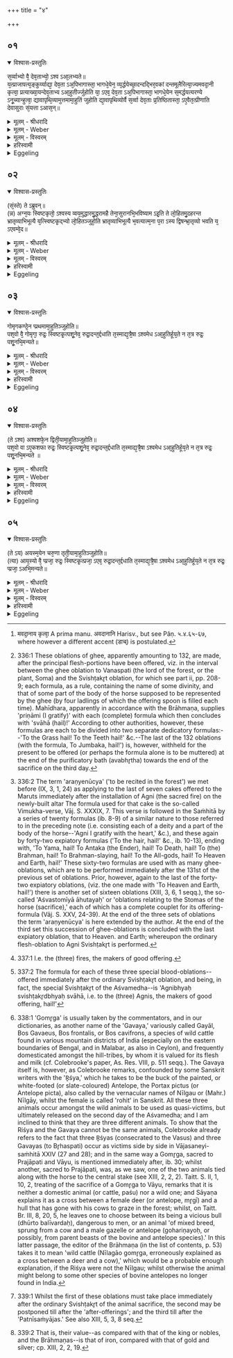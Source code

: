 +++
title = "४"

+++


## ०१


<details open><summary>विश्वास-प्रस्तुतिः</summary>

स᳘र्व्वाभ्यो वै᳘ देव᳘ताभ्यो᳘ ऽश्व ऽआ᳘लभ्यते॥  
य᳘त्प्राजापत्य᳘ङ्कुर्य्याद्या᳘ देव᳘ता ऽअ᳘पिभागास्ता᳘ भागधे᳘येन᳘ व्य᳘र्द्धयेच्छा᳘दन्दद्भिर᳘वकां दन्तमूलैरित्या᳘ज्यमवदा᳘नी कृत्वा᳘ प्रत्याख्या᳘यन्देव᳘ताभ्य ऽआ᳘हुतीर्ज्जुहोति या᳘ ऽएव᳘ देव᳘ता ऽअ᳘पिभागास्ता᳘ भागधे᳘येन स᳘मर्द्धयत्यरण्ये ऽनू᳘च्यान्हुत्वा᳘ द्यावापृथि᳘व्यामुत्तमामा᳘हुतिं जुहोति द्या᳘वापृथिव्योर्वै स᳘र्व्वा देव᳘ताः प्र᳘तिष्ठितास्ता᳘ ऽए᳘वैत᳘त्प्रीणाति देवासुराः सं᳘यत्ता ऽआस᳘न्॥
</details>

<details><summary>मूलम् - श्रीधरादि</summary>

स᳘र्व्वाभ्यो वै᳘ देव᳘ताभ्यो᳘ ऽश्व ऽआ᳘लभ्यते॥  
य᳘त्प्राजापत्य᳘ङ्कुर्य्याद्या᳘ देव᳘ता ऽअ᳘पिभागास्ता᳘ भागधे᳘येन᳘ व्य᳘र्द्धयेच्छा᳘दन्दद्भिर᳘वकां दन्तमूलैरित्या᳘ज्यमवदा᳘नी कृत्वा᳘ प्रत्याख्या᳘यन्देव᳘ताभ्य ऽआ᳘हुतीर्ज्जुहोति या᳘ ऽएव᳘ देव᳘ता ऽअ᳘पिभागास्ता᳘ भागधे᳘येन स᳘मर्द्धयत्यरण्ये ऽनू᳘च्यान्हुत्वा᳘ द्यावापृथि᳘व्यामुत्तमामा᳘हुतिं जुहोति द्या᳘वापृथिव्योर्वै स᳘र्व्वा देव᳘ताः प्र᳘तिष्ठितास्ता᳘ ऽए᳘वैत᳘त्प्रीणाति देवासुराः सं᳘यत्ता ऽआस᳘न्॥
</details>

<details><summary>मूलम् - Weber</summary>

स᳘र्वाभ्यो वै᳘ देव᳘ताभ्यो᳘ऽश्व आ᳘लभ्यते॥  
य᳘त्प्राजापत्यं᳘ कुर्याद्या᳘ देव᳘ता अ᳘पिभागास्ता᳘ भागधे᳘येन व्य᳘र्धयेछा᳘दं दद्भिर᳘वकां दन्तमूलैरित्या᳘ज्यमवदा᳘ना [^wbr_1] कृत्वा᳘ प्रत्याख्या᳘यं देव᳘ताभ्य आ᳘हुतीर्जुहोति या᳘ एव᳘ देव᳘ता अ᳘पिभागास्ता᳘ भागधे᳘येन स᳘मर्धयत्यरण्येऽनू᳘च्यान्हुत्वा᳘ द्यावापृथिॗव्यामुत्तमामा᳘हुतिं जुहोति द्या᳘वापृथिव्योर्वै स᳘र्वा देव᳘ताः प्र᳘तिष्ठितास्ता᳘ एॗवैत᳘त्प्रीणाति देवासुराः सं᳘यत्ता आसन्॥  

[^wbr_1]: मवदा᳘नाय कृत्वा᳘ A prima manu. अवदानानि Harisv., but see Pâṇ. ५.४.६५-६७, where however a different accent (डाच्) is postulated.
</details>

<details><summary>मूलम् - विस्वरम्</summary>

सर्वाभ्यो वै देवताभ्यो ऽश्व आलभ्यते । यत् प्राजापत्यं कुर्यात् । या देवता अपिभागास्ता भागधेयेन व्यर्द्धयेत्- **"शादं दद्भिरवकां दन्तमूलैः" **- (वा. सं. २५ ।१) इत्याज्यमवदानी कृत्वा प्रत्याख्यायं देवताभ्य आहुतीर्जुहोति । या एव देवता अपिभागास्ता भागधेयेन समर्द्धयति । अरण्ये ऽनूच्यान् हुत्वा । द्यावापृथिव्यामुत्तमामाहुतिं जुहोति । द्यावापृथिव्योर्वै सर्वा देवताः प्रतिष्ठिताः । ता एवैतत्प्रीणाति । देवासुराः संयत्ता आसन् ॥ १ ॥ 
</details>

<details><summary>हरिस्वामी</summary>

**सर्वाभ्यो वै** इति । सर्वाभ्यो देवताभ्यः अश्व आलभ्यते । "स्वगा त्वा देवेभ्यः" "तं बधान देवेभ्यः" "विश्वेभ्यस्त्वा देवेभ्यो जुष्टं प्रोक्षामि" "सर्वेभ्यस्त्वा देवेभ्यो जुष्टं प्रोक्षामि"- (वा. सं. २२ । ४ । ५) इति मंत्रवर्णेभ्य इत्यभिप्रायः । तं यद्यदि प्राजापत्यमेव कुर्यात् । तत्प्रदानकाले “तस्मात्प्राजापत्य एवाश्वः"- इति वचनात् । ततः याः देवता अश्वे ऽपिभागाः संसृष्टभागाः ता अपि तेन भागेन मंत्रवर्णावगतेन व्यर्द्धयेत् ऋद्ध्या वियोजयेत् । ततश्च प्राजापत्यमेवाश्वं कृत्वा उक्तदोषपरिहाराय शादं नाम देवं दद्भिर्दन्तैः अश्वस्य प्रीणामीति वाक्यशेषः । स्वाहाकारश्च प्रदानार्थः । अवका नाम देवता दंतमूलैः अश्वस्य प्रीणामि स्वाहेति । एवमन्यान्यपि मांत्रवर्णिक्यानि अवदानानि । आज्यमवदानी कृत्वा मन्त्रवचनेन ध्यानेन वा आज्यमेव अश्वांगत्वेन परिकल्प्य । 'प्रत्याख्यायम्' अवदानमवदानं प्रति आख्यायाख्याय देवतां शादादिकाम् । ताभ्यो देवताभ्यः आहुतीर्जुहोति आज्यमयी संकल्पिताश्वांगता वा । तथा च कुर्वन् या देवता अश्वसंसृष्टभागा मांत्रवर्णिक्यः । ताः भागधेयेन समर्द्धयति । ताश्च तावत् जुहोति । यावत् “पृथिवीं त्वचा प्रीणामि स्वाहा" (वा. सं. २५ । ९) इति । "जुंबकाय स्वाहा” (वा. सं. २५ । ९) इत्यवभृथे होष्यते । ततः अरण्ये ऽनूच्यान् अरण्ये पठितव्यान् "अग्निꣳ हृदयेनाशनिꣳ हृदयाग्रेण" इत्यादीन् "विश्वेभ्यो देवेभ्यः स्वाहा" (वा. सं. ३९ । ८-१३) इत्येवमेतान् होमान् हुत्वा । द्यावापृथिव्यामुत्तमामाहुतिं जुहोति । (वा. सं. ३९ । १३) । अत्र च शादः अवकाः शैवालानि । तेगाः गोकंटकाः इत्यादिदेवतारूपाणि निगमेभ्य अवगमयेत् । बर्स्वानि दंतपीठानि । अग्रजिह्वं जिह्वाग्रम् इत्येवमादीनि चाश्वांगानि । काश्चिच्चात्र प्रसिद्धा एव देवता आदित्यादयः । काश्चित् अप्रसिद्धाः शादादयः । काश्चित्तु अश्वांगात्मिका एव देवताः । "कर्णाभ्याꣳ श्रोत्रꣳ श्रोत्राभ्यां कर्णौ” (वा. सं. २५ । २) इत्यादयः । काश्चित्तत्र चतुर्थ्या निर्दिश्यंते । तत्र सरस्वत्यै अग्रजिह्वं ददामीति शेषः । क्वचित् षष्ठ्या अश्वांगानि निर्द्दिश्यंते । देवता द्वितीयया । तत्र विभक्तिर्द्रष्टव्या । जिह्वया उत्सादं प्रीणामीति । क्वचित् देवतायाश्च तृतीया अवक्रंदेनेति । अश्वांगे द्वितीया । ताल्विति । तत्रापि व्यत्ययः । अवक्रंदं तालुनेति । क्वचिदश्वांगमेव चतुर्थीनिर्द्दिष्टमस्ति न पृथग्देवता । "शुक्लाय स्वाहा" (वा. सं. २५ । १) "लोमभ्यः स्वाहा" (वा. सं. ३९ । १०) इत्यादौ । तत्र तदेव शुक्लादिहैरण्यगर्भदेवता चतुर्थ्या निर्द्दिष्टा । प्रकृताश्वांगं तु तदेव हविः । तादर्थ्ये चतुर्थी । शुक्लाय शुक्लं जुहोमीत्यर्थः । क्वचित् तद्धितेन देवतासंयोगः । पारदेवत्यानि पार्याणि पक्ष्माणि । संतीत्यत्र शेषः । क्वचित् षष्ठ्या देवता । प्रथमया चाङ्गम् । "अग्नेः पक्षतिः" (वा. सं. २५ । ४) अस्त्वित्यत्र शेषः । । क्वचित्तु "यमाय स्वाहा” (वा. सं. ३९ । १३) इत्यादौ आज्याहुतिः शुद्धैव हूयते । अश्वांगस्याभावात् इति द्रष्टव्यम् । देवासुराः संयत्ता इत्यादि तिसृणां लोहिताहुतीनां ब्राह्मणम् ॥ १ ॥ 
</details>

<details><summary>Eggeling</summary>

1. Verily, the horse is slaughtered for all the deities: were he to make it one belonging to Prajāpati (exclusively), he would deprive the deities who are co-sharers of their share. Having made ghee (to take the part of) portions (of the horse's body) he makes oblations [^egg_855] to the deities in mentioning them one by one with (Vāj. S. XXV, 1-9), 'The Grass (I gratify) with the teeth, the Lotus with the roots of the hair, . . . :' the deities who are co-sharers he thus supplies with their share. When he has offered the Araṇyenūcya (oblations) [^egg_856], he offers the last oblation to

[^egg_855]: 336:1 These oblations of ghee, apparently amounting to 132, are made, after the principal flesh-portions have been offered, viz. in the interval between the ghee oblation to Vanaspati (the lord of the forest, or the plant, Soma) and the Svishṭakr̥t oblation, for which see part ii, pp. 208-9; each formula, as a rule, containing the name of some divinity, and that of some part of the body of the horse supposed to be represented by the ghee (by four ladlings of which the offering spoon is filled each time). Mahīdhara, apparently in accordance with the Brāhmaṇa, supplies 'priṇāmi (I gratify)' with each (complete) formula which then concludes with 'svāhā (hail)!' According to other authorities, however, these formulas are each to be divided into two separate dedicatory formulas:--'To the Grass hail! To the Teeth hail!' &c.--The last of the 132 oblations (with the formula, To Jumbaka, hail!') is, however, withheld for the present to be offered (or perhaps the formula alone is to be muttered) at the end of the purificatory bath (avabhr̥tha) towards the end of the sacrifice on the third day.

[^egg_856]: 336:2 The term 'araṇyenūcya' ('to be recited in the forest') we met before (IX, 3, 1, 24) as applying to the last of seven cakes offered to the Maruts immediately after the installation of Agni (the sacred fire) on the newly-built altar The formula used for that cake is the so-called Vimukha-verse, Vāj. S. XXXIX, 7. This  verse is followed in the Saṁhitā by a series of twenty formulas (ib. 8-9) of a similar nature to those referred to in the preceding note (i.e. consisting each of a deity and a part of the body of the horse--'Agni I gratify with the heart,' &c.), and these again by forty-two expiatory formulas ('To the hair, hail!' &c., ib. 10-13), ending with, 'To Yama, hail! To Antaka (the Ender), hail! To Death, hail! To (the) Brahman, hail! To Brahman-slaying, hail! To the All-gods, hail! To Heaven and Earth, hail!' These sixty-two formulas are used with as many ghee-oblations, which are to be performed immediately after the 131st of the previous set of oblations. Prior, however, again to the last of the forty-two expiatory oblations, (viz. the one made with 'To Heaven and Earth, hail!') there is another set of sixteen oblations (XIII, 3, 6, 1 seqq.), the so-called 'Aśvastomīyā āhutayaḥ' or 'oblations relating to the Stomas of the horse (sacrifice),' each of which has a complete couplet for its offering-formula (Vāj. S. XXV, 24-39). At the end of the three sets of oblations the term 'araṇyenūcya' is here extended by the author. At the end of the third set this succession of ghee-oblations is concluded with the last expiatory oblation, that to Heaven. and Earth; whereupon the ordinary flesh-oblation to Agni Svishṭakr̥t is performed.

 Heaven and Earth; for all the gods are established in heaven and on earth: it is them he thereby gratifies. Now the gods and the Asuras were contending together.
</details>


## ०२


<details open><summary>विश्वास-प्रस्तुतिः</summary>

(सं᳘स्ते) ते ऽब्रुवन्॥  
(न्न) अग्न᳘यः स्विष्टकृतो᳘ ऽश्वस्य व्वय᳘मुद्धारमु᳘द्धरामहै तेना᳘सुरानभि᳘भविष्याम ऽइ᳘ति ते लो᳘हितमु᳘दहरन्त भ्रातृव्याभिभूत्यै य᳘त्स्विष्टकृ᳘द्भ्यो लो᳘हितञ्जुहो᳘ति भ्रातृव्याभिभूत्यै भ᳘वत्यात्म᳘ना प᳘रा ऽस्य द्विषन्भ्रा᳘तृव्यो भवति य᳘ ऽएवम्वे᳘द॥
</details>

<details><summary>मूलम् - श्रीधरादि</summary>

(सं᳘स्ते) ते ऽब्रुवन्॥  
(न्न) अग्न᳘यः स्विष्टकृतो᳘ ऽश्वस्य व्वय᳘मुद्धारमु᳘द्धरामहै तेना᳘सुरानभि᳘भविष्याम ऽइ᳘ति ते लो᳘हितमु᳘दहरन्त भ्रातृव्याभिभूत्यै य᳘त्स्विष्टकृ᳘द्भ्यो लो᳘हितञ्जुहो᳘ति भ्रातृव्याभिभूत्यै भ᳘वत्यात्म᳘ना प᳘रा ऽस्य द्विषन्भ्रा᳘तृव्यो भवति य᳘ ऽएवम्वे᳘द॥
</details>

<details><summary>मूलम् - Weber</summary>

तेऽब्रुवन्॥  
अग्न᳘यः स्विष्टकृतो᳘ऽश्वस्य वय᳘मुद्धारमु᳘द्धरामहै तेना᳘सुरानभि᳘भविष्याम इ᳘ति ते लो᳘हितमु᳘दहरन्त भ्रातृव्याभिभूत्यै य᳘त्स्विष्टकृ᳘द्भ्यो लो᳘हितं जुहो᳘ति भ्रातृव्याभिभूत्यै भ᳘वत्यात्म᳘ना प᳘रास्य द्विषन्भ्रा᳘तृव्यो भवति य᳘ एवं वे᳘द॥
</details>

<details><summary>मूलम् - विस्वरम्</summary>

ते ऽब्रुवन्नग्नयः स्विष्टकृतः- अश्वस्य वयमुद्धारमुद्धरामहै, तेनासुरानभिभविष्यामः, इति । ते लोहितमुदहरन्त, भ्रातृव्याभिभूत्यै । यत् स्विष्टकृद्भ्यो लोहितं जुहोति, भ्रातृव्याभिभूत्यै । भवत्यात्मना । परा ऽस्य द्विषन् भ्रातृव्यो भवति, य एवं वेद ॥ २ ॥ 
</details>

<details><summary>हरिस्वामी</summary>

उद्धारं असाधारणमतिरिक्तं भागं उत्कृष्टमुद्धरामहै । ते लोहितमुदहरंत भ्रातृव्याभिभवाय । अधुना ऽपि यत् “अग्निभ्यः स्विष्टकृद्भ्यः स्वाहा" इति लोहितं जुहोति तत् भ्रातृव्याभिभवायैव ॥ २ ॥ 
</details>

<details><summary>Eggeling</summary>

2. They (the gods) spake, 'We are the Agnayaḥ Svishṭakr̥taḥ [^egg_857] of the horse (sacrifice); let us take out for ourselves a special share: therewith we shall overcome the Asuras.' They took the blood for themselves in order to overcome their rivals; when he offers the blood to the Svishṭakr̥ts, it is in order to overcome (his own) rivals; and the spiteful rival of him who knows this is undone by himself.

[^egg_857]: 337:1 I.e. the (three) fires, the makers of good offering.
</details>


## ०३


<details open><summary>विश्वास-प्रस्तुतिः</summary>

गोमृगकण्ठे᳘न प्प्रथमामा᳘हुतिञ्जुहोति॥  
पश᳘वो वै᳘ गोमृगा᳘ रुद्रः᳘ स्विष्टकृ᳘त्पशू᳘नेव᳘ रुद्रा᳘दन्त᳘र्द्दधाति त᳘स्माद्य᳘त्रै᳘षा ऽश्वमेध ऽआ᳘हुतिर्हूय᳘ते न त᳘त्र रुद्रः᳘ पशू᳘नभि᳘मन्यते॥
</details>

<details><summary>मूलम् - श्रीधरादि</summary>

गोमृगकण्ठे᳘न प्प्रथमामा᳘हुतिञ्जुहोति॥  
पश᳘वो वै᳘ गोमृगा᳘ रुद्रः᳘ स्विष्टकृ᳘त्पशू᳘नेव᳘ रुद्रा᳘दन्त᳘र्द्दधाति त᳘स्माद्य᳘त्रै᳘षा ऽश्वमेध ऽआ᳘हुतिर्हूय᳘ते न त᳘त्र रुद्रः᳘ पशू᳘नभि᳘मन्यते॥
</details>

<details><summary>मूलम् - Weber</summary>

गोमृगकण्ठे᳘न प्रथमामा᳘हुतिं जुहोति॥  
पश᳘वो वै᳘ गोमृगा᳘ रुद्रः᳘ स्विष्टकृ᳘त्पशू᳘नेव᳘ रुद्रा᳘दन्त᳘र्दधाति त᳘स्माद्य᳘त्रैॗषाश्वमेध आ᳘हुतिर्हूय᳘ते न त᳘त्र रुद्रः᳘ पशू᳘नभि᳘मन्यते॥
</details>

<details><summary>मूलम् - विस्वरम्</summary>

गोमृगकण्ठेन प्रथमामाहुतिं जुहोति । पशवो वै गोमृगाः । रुद्रः स्विष्टकृत् । पशूनेव रुद्रादन्तर्दधाति । तस्माद्यत्रैषा ऽश्वमेध आहुतिर्हूयते । न तत्र रुद्रः पशूनभिमन्यते ॥ ३ ॥ 
</details>

<details><summary>हरिस्वामी</summary>

गोमृगस्य कंठेन पात्रेण प्रथमां लोहिताहुतिं जुहोति । पशूनेव रुद्रादंतर्दधाति । किंचित्पशुसंबद्धानेवोपयोगि रुद्रस्य चित्तं प्रसादयतीत्यर्थः । यस्मादेव पशून् रुद्रादंतर्द्धत्ते । तस्माद्यत्र राष्ट्रे काले च एषा लोहिताहुतिरश्व मेधांतर्गता हूयते । तत्र राष्ट्रे काले च रुद्रः पशून्नाभिमन्यते । अभिपूर्वो मन्यतिर्वधे वर्तते ॥ ३ ॥ ४ ॥ 
</details>

<details><summary>Eggeling</summary>

3. The first oblation (of blood) he offers [^egg_858] in the

[^egg_858]: 337:2 The formula for each of these three special blood-oblations-- offered immediately after the ordinary Svishṭakr̥t oblation, and being, in fact, the special Svishṭakr̥t of the Aśvamedha--is 'Agnibhyaḥ svishṭakr̥dbhyaḥ svāhā, i.e. to the (three) Agnis, the makers of good offering, hail!'

throat (gullet) of the Gomr̥ga [^egg_859]; for Gomr̥gas are cattle, and the Svishṭakr̥t is Rudra: he thus

[^egg_859]: 338:1 'Gomr̥ga' is usually taken by the commentators, and in our dictionaries, as another name of the 'Gavaya,' variously called Gayāl, Bos Gavaeus, Bos frontalis, or Bos cavifrons, a species of wild cattle found in various mountain districts of India (especially on the eastern boundaries of Bengal, and in Malabar, as also in Ceylon), and frequently domesticated amongst the hill-tribes, by whom it is valued for its flesh and milk (cf. Colebrooke's paper, As. Res. VIII, p. 511 seqq.). The Gavaya itself is, however, as Colebrooke remarks, confounded by some Sanskrit writers with the 'R̥śya,' which he takes to be the buck of the painted, or white-footed (or slate-coloured) Antelope, the Portax pictus (or Antelope picta), also called by the vernacular names of Nīlgau or (Mahr.) Nīlgāy, whilst the female is called 'rohit' in Sanskrit. All these three animals occur amongst the wild animals to be used as quasi-victims, but ultimately released on the second day of the Aśvamedha; and I am inclined to think that they are three different animals. To show that the Riśya and the Gavaya cannot be the same animals, Colebrooke already refers to the fact that three R̥śyas (consecrated to the Vasus) and three Gavayas (to Br̥haspati) occur as victims side by side in Vājasaneyi-saṁhitā XXIV (27 and 28); and in the same way a Gomr̥ga, sacred to Prajāpati and Vāyu, is mentioned immediately after, ib. 30; whilst another, sacred to Prajāpati, was, as we saw, one of the two animals tied along with the horse to the central stake (see XIII, 2, 2, 2). Taitt. S. II, 1, 10, 2, treating of the sacrifice of a Gomr̥ga to Vāyu, remarks that it is neither a domestic animal (or cattle, paśu) nor a wild one; and Sāyaṇa explains it as a cross between a female deer (or antelope, mr̥gī) and a hull that has gone with his cows to graze in the forest; whilst, on Taitt. Br. III, 8, 20, 5, he leaves one to choose between its being a vicious bull (dhūrto balīvardaḥ), dangerous to men, or an animal 'of mixed breed, sprung from a cow and a male gazelle or antelope (gohariṇayoḥ, or possibly, from parent beasts of the bovine and antelope species).' In this latter passage, the editor  of the Brāhmaṇa (in the list of contents, p. 53) takes it to mean 'wild cattle (Nīlagāo gomr̥ga, erroneously explained as a cross between a deer and a cow),' which would be a probable enough explanation, if the Riśya were not the Nīlgau; whilst otherwise the animal might belong to some other species of bovine antelopes no longer found in India.

shields the cattle from Rudra, whence Rudra does not prowl after the cattle where this oblation is offered at the Aśvamedha.
</details>


## ०४


<details open><summary>विश्वास-प्रस्तुतिः</summary>

(ते ऽश्व) अश्वशफे᳘न द्विती᳘यामा᳘हुतिञ्जुहोति॥  
पश᳘वो वा ऽए᳘कशफा रुद्रः᳘ स्विष्टकृ᳘त्पशू᳘नेव᳘ रुद्रा᳘दन्त᳘र्द्दधाति त᳘स्माद्य᳘त्रै᳘षा ऽश्वमेध ऽआ᳘हुतिर्हूय᳘ते न त᳘त्र रुद्रः᳘ पशू᳘नभि᳘मन्यते ॥
</details>

<details><summary>मूलम् - श्रीधरादि</summary>

(ते ऽश्व) अश्वशफे᳘न द्विती᳘यामा᳘हुतिञ्जुहोति॥  
पश᳘वो वा ऽए᳘कशफा रुद्रः᳘ स्विष्टकृ᳘त्पशू᳘नेव᳘ रुद्रा᳘दन्त᳘र्द्दधाति त᳘स्माद्य᳘त्रै᳘षा ऽश्वमेध ऽआ᳘हुतिर्हूय᳘ते न त᳘त्र रुद्रः᳘ पशू᳘नभि᳘मन्यते ॥
</details>

<details><summary>मूलम् - Weber</summary>

अश्वशफे᳘न द्विती᳘यामा᳘हुतिं जुहोति॥  
पश᳘वो वा ए᳘कशफा रुद्रः᳘ स्विष्टकृ᳘त्पशू᳘नेव᳘ रुद्रा᳘दन्त᳘र्दधाति त᳘स्माद्य᳘त्रैॗषाश्वमेध आ᳘हुतिर्हूय᳘ते न त᳘त्र रुद्रः᳘ पशू᳘नभि᳘मन्यते ॥
</details>

<details><summary>मूलम् - विस्वरम्</summary>

अश्वशफेन द्वितीयामाहुतिं जुहोति । पशवो वा एकशफाः । रुद्रः स्विष्टकृत् । पशूनेव रुद्रादन्तर्दधाति । तस्माद्यत्रैषा ऽश्वमेध आहुतिर्हूयते । न तत्र रुद्रः पशूनभिमन्यते ॥ ४ ॥ 
</details>

<details><summary>हरिस्वामी</summary>

[व्याख्यानं तृतीये]
</details>

<details><summary>Eggeling</summary>

4. The second oblation [^egg_860] he offers on a horse-hoof; for the one-hoofed (animals) are cattle, and the Svishṭakr̥t is Rudra: he thus shields the cattle from Rudra, whence Rudra does not prowl after the cattle where this oblation is offered at the Aśvamedha.

[^egg_860]: 339:1 Whilst the first of these oblations must take place immediately after the ordinary Svishṭakr̥t of the animal sacrifice, the second may be postponed till after the 'after-offerings'; and the third till after the 'Patnīsaṁyājas.' See also XIII, 5, 3, 8 seq.
</details>


## ०५


<details open><summary>विश्वास-प्रस्तुतिः</summary>

(ते ऽय) अयस्म᳘येन चरु᳘णा तृती᳘यामा᳘हुतिञ्जुहोति॥  
(त्या) आय᳘स्यो वै᳘ प्प्रजा᳘ रुद्रः᳘ स्विष्टकृ᳘त्प्रजा᳘ ऽएव᳘ रुद्रा᳘दन्त᳘र्द्दधाति त᳘स्माद्य᳘त्रै᳘षा ऽश्वमेध ऽआ᳘हुतिर्हूय᳘ते न त᳘त्र रुद्रः᳘ प्प्रजा᳘ ऽअभि᳘मन्यते॥
</details>

<details><summary>मूलम् - श्रीधरादि</summary>

(ते ऽय) अयस्म᳘येन चरु᳘णा तृती᳘यामा᳘हुतिञ्जुहोति॥  
(त्या) आय᳘स्यो वै᳘ प्प्रजा᳘ रुद्रः᳘ स्विष्टकृ᳘त्प्रजा᳘ ऽएव᳘ रुद्रा᳘दन्त᳘र्द्दधाति त᳘स्माद्य᳘त्रै᳘षा ऽश्वमेध ऽआ᳘हुतिर्हूय᳘ते न त᳘त्र रुद्रः᳘ प्प्रजा᳘ ऽअभि᳘मन्यते॥
</details>

<details><summary>मूलम् - Weber</summary>

अयस्म᳘येन चरु᳘णा तृती᳘यामा᳘हुतिं जुहोति॥  
आयॗस्यो वै᳘ प्रजा᳘ रुद्रः᳘ स्विष्टकृ᳘त्प्रजा᳘ एव᳘ रुद्रा᳘दन्त᳘र्दधाति त᳘स्माद्य᳘त्रैॗषाश्वमेध आ᳘हुतिर्हूय᳘ते न त᳘त्र रुद्रः᳘ प्रजा᳘ अभि᳘मन्यते॥
</details>

<details><summary>मूलम् - विस्वरम्</summary>

अयस्मयेन चरुणा तृतीयामाहुतिं जुहोति । आयास्या वै प्रजाः । रुद्रः स्विष्टकृत् । प्रजा एव रुद्रादन्तर्दधाति । तस्माद्यत्रैषा ऽश्वमेध आहुतिर्हूयते । न तत्र रुद्रः प्रजा अभिमन्यते ॥ ५ ॥ 
</details>

<details><summary>हरिस्वामी</summary>

'अयस्मयेन' । आयास्याः प्रजाः । अयास्यो मध्यमः प्राणः, तन्मय्यः, तदात्मिकाः प्रजाः, शब्दसारूप्याच्च अयः अपि आयास्य एव इति कृत्वा एतेन संबंधेनैव अयस्मयचरू रुद्रस्योपयुंक्ते । रुद्रः प्रजापतावन्तर्हितः । तेनोपचारेण भवति । एताश्च शाखांतरवचनात् स्विष्टकृदंते होतव्याः । स्विष्टकृदवदानसामान्याद्वा प्राधान्यात् रुद्रत्वे सिद्धे आगन्तुत्वात् स्विष्टकृत ऊर्ध्वं भविष्यति ॥ ५ ॥ 

इति श्रीमदाचार्यहरिस्वामिनः कृतौ माध्यन्दिनीयशतपथब्राह्मणभाष्ये त्रयोदशे काण्डे तृतीये ऽध्याये चतुर्थं ब्राह्मणम् ॥ (१३ । ३ । ४) ॥ 
</details>

<details><summary>Eggeling</summary>

5. The third oblation he offers in an iron bowl; for the people (subjects) are of iron [^egg_861], and the Svishṭakr̥t is Rudra: he thus shields the people from Rudra, whence Rudra does not prowl after the cattle where this oblation is offered at the Aśvamedha.

[^egg_861]: 339:2 That is, their value--as compared with that of the king or nobles, and the Brāhmaṇas--is that of iron, compared with that of gold and silver; cp. XIII, 2, 2, 19.
</details>


